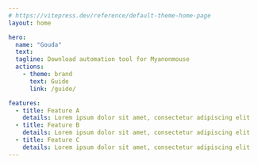 ```yaml
---
# https://vitepress.dev/reference/default-theme-home-page
layout: home

hero:
  name: "Gouda"
  text:
  tagline: Download automation tool for Myanonmouse
  actions:
    - theme: brand
      text: Guide
      link: /guide/

features:
  - title: Feature A
    details: Lorem ipsum dolor sit amet, consectetur adipiscing elit
  - title: Feature B
    details: Lorem ipsum dolor sit amet, consectetur adipiscing elit
  - title: Feature C
    details: Lorem ipsum dolor sit amet, consectetur adipiscing elit
---
```


